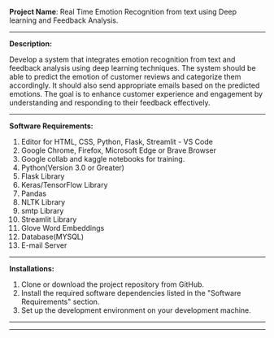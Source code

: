 **Project Name**: Real Time Emotion Recognition from text using Deep learning and Feedback Analysis.
________________________________________________________________________________________________________________________________________________________________________________________________________________
**Description:**

Develop a system that integrates emotion recognition from text and feedback analysis using deep learning techniques. The system should be able to predict the emotion of customer reviews and categorize them accordingly. It should also send appropriate emails based on the predicted emotions. The goal is to enhance customer experience and engagement by understanding and responding to their feedback effectively.
________________________________________________________________________________________________________________________________________________________________________________________________________________
**Software Requirements:**

1. Editor for HTML, CSS, Python, Flask, Streamlit - VS Code
2. Google Chrome, Firefox, Microsoft Edge or Brave Browser
3. Google collab and kaggle notebooks for training.
4. Python(Version 3.0 or Greater)
5. Flask Library
6. Keras/TensorFlow Library
7. Pandas
8. NLTK Library
9. smtp Library
10. Streamlit Library
11. Glove Word Embeddings
12. Database(MYSQL)
13. E-mail Server
_________________________________________________________________________________________________________________________________________________________________________________________________________________
**Installations:**

1. Clone or download the project repository from GitHub.
2. Install the required software dependencies listed in the "Software Requirements" section.
3. Set up the development environment on your development machine.

__________________________________________________________________________________________________________________________________________________________________________________________________________________






_________________________________________________________________________________________________________________________________________________________________________________________________________________

